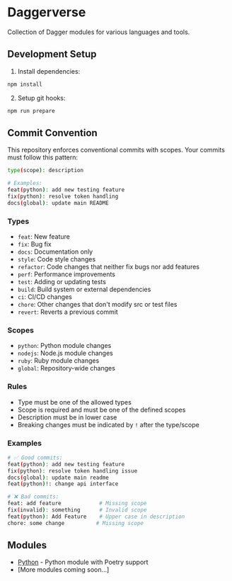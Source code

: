# Daggerverse

Collection of Dagger modules for various languages and tools.

## Development Setup

1. Install dependencies:

```bash
npm install
```

2. Setup git hooks:

```bash
npm run prepare
```

## Commit Convention

This repository enforces conventional commits with scopes. Your commits must follow this pattern:

```bash
type(scope): description

# Examples:
feat(python): add new testing feature
fix(python): resolve token handling
docs(global): update main README
```

### Types

- `feat`: New feature
- `fix`: Bug fix
- `docs`: Documentation only
- `style`: Code style changes
- `refactor`: Code changes that neither fix bugs nor add features
- `perf`: Performance improvements
- `test`: Adding or updating tests
- `build`: Build system or external dependencies
- `ci`: CI/CD changes
- `chore`: Other changes that don't modify src or test files
- `revert`: Reverts a previous commit

### Scopes

- `python`: Python module changes
- `nodejs`: Node.js module changes
- `ruby`: Ruby module changes
- `global`: Repository-wide changes

### Rules

- Type must be one of the allowed types
- Scope is required and must be one of the defined scopes
- Description must be in lower case
- Breaking changes must be indicated by `!` after the type/scope

### Examples

```bash
# ✅ Good commits:
feat(python): add new testing feature
fix(python): resolve token handling issue
docs(global): update main readme
feat(python)!: change api interface

# ❌ Bad commits:
feat: add feature            # Missing scope
fix(invalid): something      # Invalid scope
feat(python): Add Feature    # Upper case in description
chore: some change          # Missing scope
```

## Modules

- [Python](python/README.md) - Python module with Poetry support
- [More modules coming soon...]
